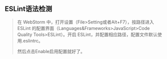 ## ESLint语法检测

> 在 WebStorm 中，打开设置（File>Setting或者Alt+F7），按路径进入 ESLint 的配置界面（Languages&Frameworks>JavaScript>Code Quality Tools>ESLint）。开启 ESLint，并配置相应路径，配置文件默认使用.eslintrc。
>
> 然后点击Enable启用配置就好了。
>
> 